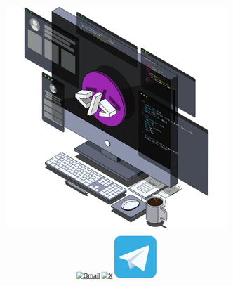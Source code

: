 <p align="center"><img src="./WorkImage.svg"></p>
<!-- <p align="center"><img width="48" height="48" src="./Gmail.svg"></p> -->
<p align="center">
  <a href="mailto:blackflame796@gmail.com?subject=Hello%20Blackflame796,%20From%20Github"><img src="https://skillicons.dev/icons?i=gmail" alt="Gmail"></a>
  <a href="https://x.com/blackflame796"><img src="https://skillicons.dev/icons?i=twitter" alt="X"></a>
  <a href="https://t.me/Blackflame796"><img src="./TelegramLogo.svg"></a>
</p>
